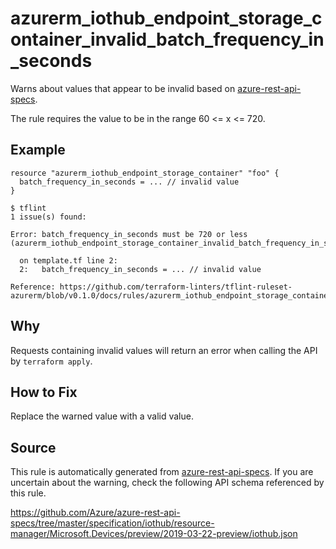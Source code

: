 <!--- This file generated by `tools/apispec-rule-gen/main.go`. DO NOT EDIT --->

# azurerm_iothub_endpoint_storage_container_invalid_batch_frequency_in_seconds

Warns about values that appear to be invalid based on [azure-rest-api-specs](https://github.com/Azure/azure-rest-api-specs).

The rule requires the value to be in the range 60 <= x <= 720.

## Example

```hcl
resource "azurerm_iothub_endpoint_storage_container" "foo" {
  batch_frequency_in_seconds = ... // invalid value
}
```

```
$ tflint
1 issue(s) found:

Error: batch_frequency_in_seconds must be 720 or less (azurerm_iothub_endpoint_storage_container_invalid_batch_frequency_in_seconds)

  on template.tf line 2:
  2:   batch_frequency_in_seconds = ... // invalid value

Reference: https://github.com/terraform-linters/tflint-ruleset-azurerm/blob/v0.1.0/docs/rules/azurerm_iothub_endpoint_storage_container_invalid_batch_frequency_in_seconds.md

```

## Why

Requests containing invalid values will return an error when calling the API by `terraform apply`.

## How to Fix

Replace the warned value with a valid value.

## Source

This rule is automatically generated from [azure-rest-api-specs](https://github.com/Azure/azure-rest-api-specs). If you are uncertain about the warning, check the following API schema referenced by this rule.

https://github.com/Azure/azure-rest-api-specs/tree/master/specification/iothub/resource-manager/Microsoft.Devices/preview/2019-03-22-preview/iothub.json
